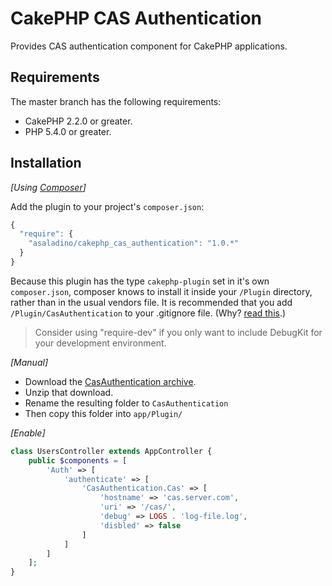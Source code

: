 # CakePHP CAS Authentication

Provides CAS authentication component for CakePHP applications.

## Requirements

The master branch has the following requirements:

* CakePHP 2.2.0 or greater.
* PHP 5.4.0 or greater.

## Installation

_[Using [Composer](http://getcomposer.org/)]_

Add the plugin to your project's `composer.json`:

```javascript
{
  "require": {
    "asaladino/cakephp_cas_authentication": "1.0.*"
  }
}
```

Because this plugin has the type `cakephp-plugin` set in it's own `composer.json`, composer knows to install it inside your `/Plugin` directory, rather than in the usual vendors file. It is recommended that you add `/Plugin/CasAuthentication` to your .gitignore file. (Why? [read this](http://getcomposer.org/doc/faqs/should-i-commit-the-dependencies-in-my-vendor-directory.md).)

> Consider using "require-dev" if you only want to include DebugKit for your development environment.

_[Manual]_

* Download the [CasAuthentication archive](https://github.com/asaladino/cakephp_cas_authentication/zipball/master).
* Unzip that download.
* Rename the resulting folder to `CasAuthentication`
* Then copy this folder into `app/Plugin/`

_[Enable]_
```php
class UsersController extends AppController {
    public $components = [
        'Auth' => [
            'authenticate' => [
                'CasAuthentication.Cas' => [
                    'hostname' => 'cas.server.com',
                    'uri' => '/cas/',
                    'debug' => LOGS . 'log-file.log',
                    'disbled' => false
                ]
            ]
        ]
    ];
}
```
